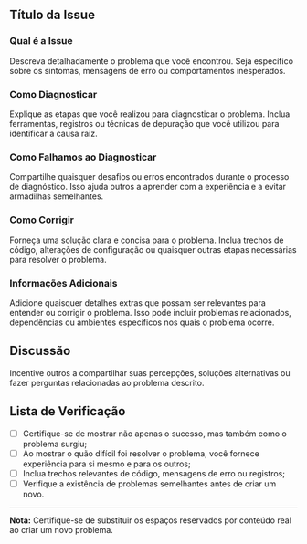 ## Título da Issue

### Qual é a Issue
Descreva detalhadamente o problema que você encontrou. Seja específico sobre os sintomas, mensagens de erro ou comportamentos inesperados.

### Como Diagnosticar
Explique as etapas que você realizou para diagnosticar o problema. Inclua ferramentas, registros ou técnicas de depuração que você utilizou para identificar a causa raiz.

### Como Falhamos ao Diagnosticar
Compartilhe quaisquer desafios ou erros encontrados durante o processo de diagnóstico. Isso ajuda outros a aprender com a experiência e a evitar armadilhas semelhantes.

### Como Corrigir
Forneça uma solução clara e concisa para o problema. Inclua trechos de código, alterações de configuração ou quaisquer outras etapas necessárias para resolver o problema.

### Informações Adicionais
Adicione quaisquer detalhes extras que possam ser relevantes para entender ou corrigir o problema. Isso pode incluir problemas relacionados, dependências ou ambientes específicos nos quais o problema ocorre.

## Discussão
Incentive outros a compartilhar suas percepções, soluções alternativas ou fazer perguntas relacionadas ao problema descrito.

## Lista de Verificação
- [ ] Certifique-se de mostrar não apenas o sucesso, mas também como o problema surgiu;
- [ ] Ao mostrar o quão difícil foi resolver o problema, você fornece experiência para si mesmo e para os outros;
- [ ] Inclua trechos relevantes de código, mensagens de erro ou registros;
- [ ] Verifique a existência de problemas semelhantes antes de criar um novo.

---

**Nota:** Certifique-se de substituir os espaços reservados por conteúdo real ao criar um novo problema.
